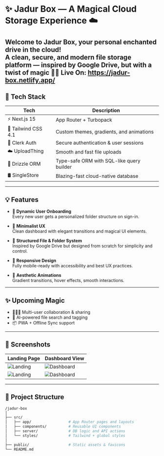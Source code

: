 # ✨ Jadur Box — A Magical Cloud Storage Experience ☁️

Welcome to **Jadur Box**, your personal enchanted drive in the cloud!  
A clean, secure, and modern file storage platform — inspired by Google Drive, but with a twist of magic 🧙‍♂️
Live On:  https://jadur-box.netlify.app/
---

## 🚀 Tech Stack

| Tech                | Description                                  |
|---------------------|----------------------------------------------|
| ⚡ Next.js 15        | App Router + Turbopack                      |
| 🎨 Tailwind CSS 4.1 | Custom themes, gradients, and animations     |
| 🔐 Clerk Auth       | Secure authentication & user sessions       |
| ☁️ UploadThing      | Smooth and fast file uploads                 |
| 🧠 Drizzle ORM      | Type-safe ORM with SQL-like query builder   |
| 🛢️ SingleStore      | Blazing-fast cloud-native database          |

---

## 💡 Features

- 🔄 **Dynamic User Onboarding**  
  Every new user gets a personalized folder structure on sign-in.

- 🎯 **Minimalist UX**  
  Clean dashboard with elegant transitions and magical UI elements.

- 📁 **Structured File & Folder System**  
  Inspired by Google Drive but designed from scratch for simplicity and control.

- 📱 **Responsive Design**  
  Fully mobile-ready with accessibility and best UX practices.

- 🎨 **Aesthetic Animations**  
  Gradient transitions, hover effects, smooth interactions.

---

## ✨ Upcoming Magic

- 🧑‍🤝‍🧑 Multi-user collaboration & sharing
- 🤖 AI-powered file search and tagging
- 📦 PWA + Offline Sync support

---

## 📸 Screenshots

<!-- Replace with your own screenshots -->
| Landing Page | Dashboard View |
|--------------|----------------|
| ![Landing](./public/screenshot-landing.png) | ![Dashboard](./public/landin1.png) |
| ![Landing](./public/screenshot-landing.png) | ![Dashboard](./public/landin2.png) |

---

## 📂 Project Structure

```bash
/jadur-box
│
├── src/
│   ├── app/                 # App Router pages and layouts
│   ├── components/          # Reusable UI components
│   ├── server/              # DB logic and API actions
│   └── styles/              # Tailwind + global styles
│
├── public/                  # Static assets & favicons
└── README.md

